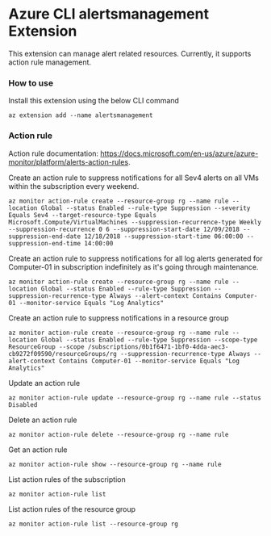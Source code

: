 # Azure CLI alertsmanagement Extension

This extension can manage alert related resources. Currently, it supports
action rule management.

### How to use
Install this extension using the below CLI command
```
az extension add --name alertsmanagement
```

### Action rule
Action rule documentation: https://docs.microsoft.com/en-us/azure/azure-monitor/platform/alerts-action-rules.

Create an action rule to suppress notifications for all Sev4 alerts on all VMs within the subscription every weekend.
```
az monitor action-rule create --resource-group rg --name rule --location Global --status Enabled --rule-type Suppression --severity Equals Sev4 --target-resource-type Equals Microsoft.Compute/VirtualMachines --suppression-recurrence-type Weekly --suppression-recurrence 0 6 --suppression-start-date 12/09/2018 --suppression-end-date 12/18/2018 --suppression-start-time 06:00:00 --suppression-end-time 14:00:00
```
Create an action rule to suppress notifications for all log alerts generated for Computer-01 in subscription indefinitely as it's going through maintenance.
```
az monitor action-rule create --resource-group rg --name rule --location Global --status Enabled --rule-type Suppression --suppression-recurrence-type Always --alert-context Contains Computer-01 --monitor-service Equals "Log Analytics"
```
Create an action rule to suppress notifications in a resource group
```
az monitor action-rule create --resource-group rg --name rule --location Global --status Enabled --rule-type Suppression --scope-type ResourceGroup --scope /subscriptions/0b1f6471-1bf0-4dda-aec3-cb9272f09590/resourceGroups/rg --suppression-recurrence-type Always --alert-context Contains Computer-01 --monitor-service Equals "Log Analytics"
```
Update an action rule
```
az monitor action-rule update --resource-group rg --name rule --status Disabled
```
Delete an action rule
```
az monitor action-rule delete --resource-group rg --name rule
```
Get an action rule
```
az monitor action-rule show --resource-group rg --name rule
```
List action rules of the subscription
```
az monitor action-rule list
```
List action rules of the resource group
```
az monitor action-rule list --resource-group rg
```